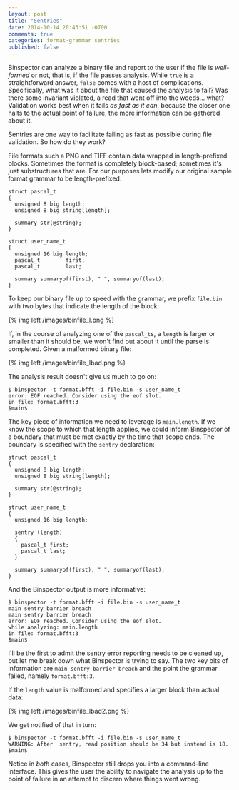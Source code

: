 ```yaml
---
layout: post
title: "Sentries"
date: 2014-10-14 20:43:51 -0700
comments: true
categories: format-grammar sentries
published: false
---
```


Binspector can analyze a binary file and report to the user if the file is _well-formed_ or not, that is, if the file passes analysis. While `true` is a straightforward answer, `false` comes with a host of complications. Specifically, what was it about the file that caused the analysis to fail? Was there some invariant violated, a read that went off into the weeds... what? Validation works best when it fails _as fast as it can_, because the closer one halts to the actual point of failure, the more information can be gathered about it.

Sentries are one way to facilitate failing as fast as possible during file validation. So how do they work?

<!-- more -->

File formats such a PNG and TIFF contain data wrapped in length-prefixed blocks. Sometimes the format is completely block-based; sometimes it's just substructures that are. For our purposes lets modify our original sample format grammar to be length-prefixed:

```
struct pascal_t
{
  unsigned 8 big length;
  unsigned 8 big string[length];

  summary str(@string);
}

struct user_name_t
{
  unsigned 16 big length;
  pascal_t        first;
  pascal_t        last;

  summary summaryof(first), " ", summaryof(last);
}
```

To keep our binary file up to speed with the grammar, we prefix `file.bin` with two bytes that indicate the length of the block:

{% img left /images/binfile_l.png %}

If, in the course of analyzing one of the `pascal_t`s, a `length` is larger or smaller than it should be, we won't find out about it until the parse is completed. Given a malformed binary file:

{% img left /images/binfile_lbad.png %}

The analysis result doesn't give us much to go on:

```
$ binspector -t format.bfft -i file.bin -s user_name_t
error: EOF reached. Consider using the eof slot.
in file: format.bfft:3
$main$
```

The key piece of information we need to leverage is `main.length`. If we know the scope to which that length applies, we could inform Binspector of a boundary that must be met exactly by the time that scope ends. The boundary is specified with the `sentry` declaration:

```
struct pascal_t
{
  unsigned 8 big length;
  unsigned 8 big string[length];

  summary str(@string);
}

struct user_name_t
{
  unsigned 16 big length;

  sentry (length)
  {
    pascal_t first;
    pascal_t last;
  }

  summary summaryof(first), " ", summaryof(last);
}
```

And the Binspector output is more informative:

```
$ binspector -t format.bfft -i file.bin -s user_name_t
main sentry barrier breach
main sentry barrier breach
error: EOF reached. Consider using the eof slot.
while analyzing: main.length
in file: format.bfft:3
$main$
```

I'll be the first to admit the sentry error reporting needs to be cleaned up, but let me break down what Binspector is trying to say. The two key bits of information are `main sentry barrier breach` and the point the grammar failed, namely `format.bfft:3`.

If the `length` value is malformed and specifies a larger block than actual data:

{% img left /images/binfile_lbad2.png %}

We get notified of that in turn:

```
$ binspector -t format.bfft -i file.bin -s user_name_t
WARNING: After  sentry, read position should be 34 but instead is 18.
$main$
```

Notice in _both_ cases, Binspector still drops you into a command-line interface. This gives the user the ability to navigate the analysis up to the point of failure in an attempt to discern where things went wrong.

